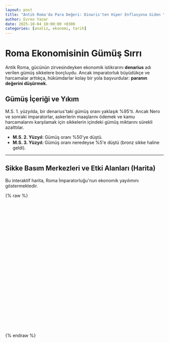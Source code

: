 ```yaml
---
layout: post
title: "Antik Roma'da Para Değeri: Dinaris'ten Hiper Enflasyona Giden Yol"
author: Evren Yazar
date: 2025-10-04 10:00:00 +0300
categories: [analiz, ekonomi, tarih]
---
```


# Roma Ekonomisinin Gümüş Sırrı

Antik Roma, gücünün zirvesindeyken ekonomik istikrarını **denarius** adı verilen gümüş sikkelere borçluydu. Ancak imparatorluk büyüdükçe ve harcamalar arttıkça, hükümdarlar kolay bir yola başvurdular: **paranın değerini düşürmek.**

## Gümüş İçeriği ve Yıkım

M.S. 1. yüzyılda, bir denarius'taki gümüş oranı yaklaşık %95'ti. Ancak Nero ve sonraki imparatorlar, askerlerin maaşlarını ödemek ve kamu harcamalarını karşılamak için sikkelerin içindeki gümüş miktarını sürekli azalttılar.

* **M.S. 2. Yüzyıl:** Gümüş oranı %50'ye düştü.
* **M.S. 3. Yüzyıl:** Gümüş oranı neredeyse %5'e düştü (bronz sikke haline geldi).

---

## Sikke Basım Merkezleri ve Etki Alanları (Harita)

Bu interaktif harita, Roma İmparatorluğu'nun ekonomik yayılımını göstermektedir.

{% raw %}
<div id="roma-harita" style="height: 400px; width: 100%;"></div>

<script>
    // 1. Haritayı Başlatma
    var map = L.map('roma-harita').setView([41.9028, 12.4964], 5);

    // 2. Harita Katmanını Ekleme (OpenStreetMap)
    L.tileLayer('https://{s}.tile.openstreetmap.org/{z}/{x}/{y}.png', {
        attribution: '&copy; <a href="https://www.openstreetmap.org/copyright">OpenStreetMap</a> contributors'
    }).addTo(map);

    // 3. Markör Ekleme: Roma
    L.marker([41.9028, 12.4964]).addTo(map)
        .bindPopup('**Roma Şehri:** Siyasi Merkez.')
        .openPopup();

    // 4. Markör Ekleme: Sikke Merkezi (Atina)
    L.marker([37.9838, 23.7275]).addTo(map) 
        .bindPopup('**Atina:** Ticaret ve Sikke Merkezi.')
</script>
{% endraw %}